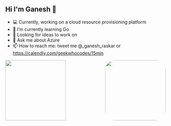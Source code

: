 ## Hi I'm Ganesh 👋

- 💻 Currently, working on a cloud resource provisioning platform
- 🌱 I’m currently learning Go
- 🔦 Looking for ideas to work on
- 💬 Ask me about Azure
- 📫 How to reach me: tweet me @_ganesh_raskar or https://calendly.com/geekwhocodes/15min

<img src="https://media.giphy.com/media/PiQejEf31116URju4V/giphy.gif" height="190" align="right" style="border-radius: 30px;margin-bottom: 0px;"/>

<img src="https://github-readme-stats.vercel.app/api?username=geekwhocodes&show_icons=true" height="190" align="left" tyle="border-radius: 0px;margin-bottom: 0px;"/>

<!-- <img src="https://github-profile-trophy.vercel.app/?username=geekwhocodes&theme=onedark&column=7&margin-w=5" alt="logo" height="160" align="center" style="margin: auto; margin-bottom: 20px;" /> -->




